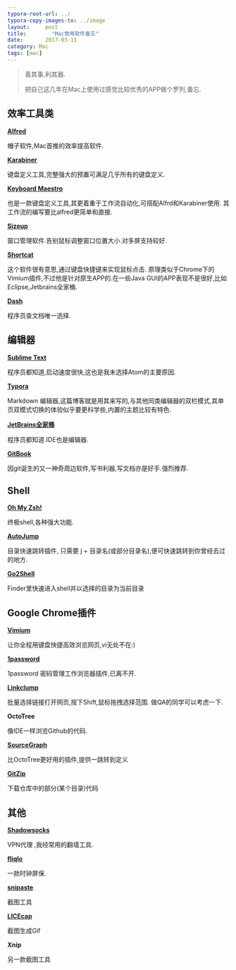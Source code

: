 ```yaml
---
typora-root-url: ../
typora-copy-images-to: ../image
layout:     post
title:        "Mac常用软件备忘"
date:       2017-03-11 
category: Mac
tags: [mac]
---
```




> 善其事,利其器.
>
> 把自己这几年在Mac上使用过感觉比较优秀的APP做个罗列,备忘.



## 效率工具类

**[Alfred](https://www.alfredapp.com)**

帽子软件,Mac首推的效率提高软件.

**[Karabiner](https://pqrs.org/)**

键盘定义工具,完整强大的预置可满足几乎所有的键盘定义.

**[Keyboard Maestro](https://www.keyboardmaestro.com/main/)**

也是一款键盘定义工具,其更着重于工作流自动化,可搭配Alfrd和Karabiner使用. 其工作流的编写要比alfred更简单和直接.

**[Sizeup](http://www.irradiatedsoftware.com/sizeup/)**

窗口管理软件.告别鼠标调整窗口位置大小.对多屏支持较好.

**[Shortcat](http://support.shortcatapp.com/kb/general/metrics-collection)**

这个软件很有意思,通过键盘快捷键来实现鼠标点击. 原理类似于Chrome下的Vimium插件,不过他是针对原生APP的.在一些Java GUI的APP表现不是很好,比如 Eclipse,Jetbrains全家桶.

**[Dash](https://kapeli.com/dash)**

程序员查文档唯一选择.




## 编辑器

**[Sublime Text](http://www.sublimetext.com/)**

程序员都知道,启动速度很快,这也是我未选择Atom的主要原因.

**[Typora](http://typora.io)**

Markdown 编辑器,这篇博客就是用其来写的,与其他同类编辑器的双栏模式,其单页双模式切换的体验似乎要更科学些,内置的主题比较有特色.

**[JetBrains全家桶](http://shadowsocks.org/en/index.html)**

程序员都知道.IDE也是编辑器.

**[GitBook](https://www.gitbook.com/)**

因git诞生的又一神奇周边软件,写书利器,写文档亦是好手.强烈推荐. 



## Shell

**[Oh My Zsh!](http://ohmyz.sh/)**

终极shell,各种强大功能.

**[AutoJump](https://github.com/wting/autojump)**

目录快速跳转插件, 只需要 j + 目录名(或部分目录名),便可快速跳转到你曾经去过的地方.

[**Go2Shell**](http://zipzapmac.com/Go2Shell)

Finder里快速进入shell并以选择的目录为当前目录

## Google Chrome插件 

**[Vimium](https://github.com/philc/vimium/wiki/Search-Completion)**

让你全程用键盘快捷高效浏览网页,vi无处不在:)

 **[1password](https://agilebits.com/)**

1password 密码管理工作浏览器插件,已离不开.

**[Linkclump](https://github.com/benblack86/linkclump)**

批量选择链接打开网页,按下Shift,鼠标拖拽选择范围. 做QA的同学可以考虑一下.

**OctoTree**

像IDE一样浏览Github的代码.

**[SourceGraph](https://chrome.google.com/webstore/search/SourceGraph?hl=en-US)**

比OctoTree更好用的插件,提供一跳转到定义

**[GitZip](https://chrome.google.com/webstore/search/SourceGraph?hl=en-US)**

下载仓库中的部分(某个目录)代码



## 其他

**[Shadowsocks](http://shadowsocks.org/en/index.html)**

VPN代理 ,我经常用的翻墙工具.

**[fliqlo](http://fliqlo.com/)**

一款时钟屏保.

**[snipaste](https://zh.snipaste.com/)**

截图工具

**[LICEcap](https://www.cockos.com/licecap/)**

截图生成Gif


**Xnip**

另一款截图工具
